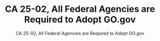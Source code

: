 ---
layout: resources-landing
title: "CA 25-02, All Federal Agencies are Required to Adopt GO.gov"
subtitle: "CA 25-02, All Federal Agencies are Required to Adopt GO.gov"
doc-link: ../assets/files/OFFM Controller Alert CA 25 02 GO.gov.pdf
filters: controller-alert 2025 cfoc
fiscal_year: 2025
---